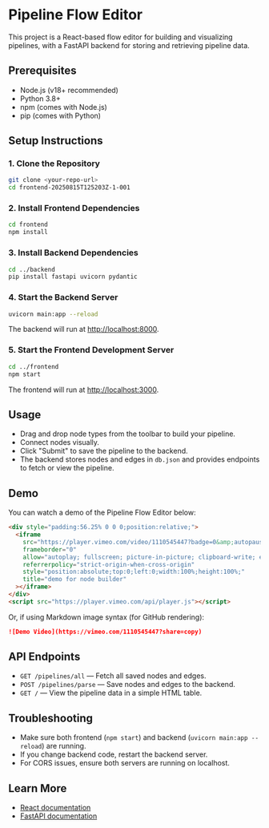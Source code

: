 # Pipeline Flow Editor

This project is a React-based flow editor for building and visualizing pipelines, with a FastAPI backend for storing and retrieving pipeline data.

## Prerequisites

- Node.js (v18+ recommended)
- Python 3.8+
- npm (comes with Node.js)
- pip (comes with Python)

## Setup Instructions

### 1. Clone the Repository

```sh
git clone <your-repo-url>
cd frontend-20250815T125203Z-1-001
```

### 2. Install Frontend Dependencies

```sh
cd frontend
npm install
```

### 3. Install Backend Dependencies

```sh
cd ../backend
pip install fastapi uvicorn pydantic
```

### 4. Start the Backend Server

```sh
uvicorn main:app --reload
```

The backend will run at [http://localhost:8000](http://localhost:8000).

### 5. Start the Frontend Development Server

```sh
cd ../frontend
npm start
```

The frontend will run at [http://localhost:3000](http://localhost:3000).

## Usage

- Drag and drop node types from the toolbar to build your pipeline.
- Connect nodes visually.
- Click "Submit" to save the pipeline to the backend.
- The backend stores nodes and edges in `db.json` and provides endpoints to fetch or view the pipeline.

## Demo

You can watch a demo of the Pipeline Flow Editor below:

```html
<div style="padding:56.25% 0 0 0;position:relative;">
  <iframe
    src="https://player.vimeo.com/video/1110545447?badge=0&amp;autopause=0&amp;player_id=0&amp;app_id=58479&amp;autoplay=1&amp;loop=1&amp;dnt=1"
    frameborder="0"
    allow="autoplay; fullscreen; picture-in-picture; clipboard-write; encrypted-media; web-share"
    referrerpolicy="strict-origin-when-cross-origin"
    style="position:absolute;top:0;left:0;width:100%;height:100%;"
    title="demo for node builder"
  ></iframe>
</div>
<script src="https://player.vimeo.com/api/player.js"></script>
```

Or, if using Markdown image syntax (for GitHub rendering):

```markdown
![Demo Video](https://vimeo.com/1110545447?share=copy)
```

## API Endpoints

- `GET /pipelines/all` — Fetch all saved nodes and edges.
- `POST /pipelines/parse` — Save nodes and edges to the backend.
- `GET /` — View the pipeline data in a simple HTML table.

## Troubleshooting

- Make sure both frontend (`npm start`) and backend (`uvicorn main:app --reload`) are running.
- If you change backend code, restart the backend server.
- For CORS issues, ensure both servers are running on localhost.

## Learn More

- [React documentation](https://reactjs.org/)
- [FastAPI documentation](https://fastapi.tiangolo.com/)
